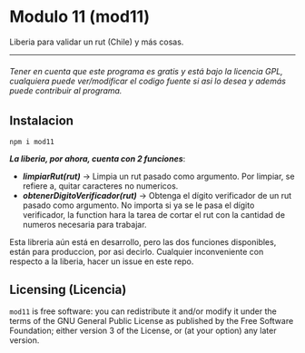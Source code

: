 # Modulo 11 (mod11)

Liberia para validar un rut (Chile) y más cosas.

---

###### _Tener en cuenta que este programa es gratis y está bajo la licencia GPL, cualquiera puede ver/modificar el codigo fuente si asi lo desea y además puede contribuir al programa._

## Instalacion

```
npm i mod11
```

**_La liberia, por ahora, cuenta con 2 funciones_**:

-   **_limpiarRut(rut)_** -> Limpia un rut pasado como argumento. Por limpiar, se refiere a, quitar caracteres no
    numericos.
-   **_obtenerDigitoVerificador(rut)_** -> Obtenga el dígito verificador de un rut pasado como argumento. No importa si ya
    se le pasa el dígito verificador, la function hara la tarea de cortar el rut con la cantidad de numeros necesaria para
    trabajar.

Esta libreria aún está en desarrollo, pero las dos funciones disponibles, están para produccion, por asi decirlo.
Cualquier inconveniente con respecto a la liberia, hacer un issue en este repo.

## Licensing (Licencia)

`mod11` is free software: you can redistribute it and/or modify
it under the terms of the GNU General Public License as published by
the Free Software Foundation; either version 3 of the License, or
(at your option) any later version.
